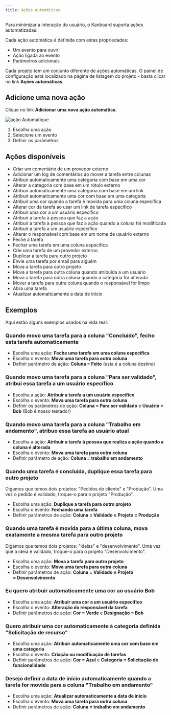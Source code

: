```yaml
---
title: Ações Automáticas
---
```


Para minimizar a interação do usuário, o Kanboard suporta ações
automatizadas.

Cada ação automática é definida com estas propriedades:

-   Um evento para ouvir
-   Ação ligada ao evento
-   Parâmetros adicionais

Cada projeto tem um conjunto diferente de ações automáticas. O painel de
configuração está localizado na página de listagem do projeto - basta
clicar no link **Ações automáticas**.

Adicione uma nova ação
----------------------

Clique no link **Adicionar uma nova ação automática**.

![ação Automatique](/images/v1/automatic-action-creation.png)

1.  Escolha uma ação
2.  Selecione um evento
3.  Definir os parâmetros

Ações disponíveis
-----------------

-   Criar um comentário de um provedor externo
-   Adicionar um log de comentários ao mover a tarefa entre colunas
-   Atribuir automaticamente uma categoria com base em uma cor
-   Alterar a categoria com base em um rótulo externo
-   Atribuir automaticamente uma categoria com base em um link
-   Atribuir automaticamente uma cor com base em uma categoria
-   Atribuir uma cor quando a tarefa é movida para uma coluna específica
-   Alterar cor da tarefa ao usar um link de tarefa específico
-   Atribuir uma cor a um usuário específico
-   Atribuir a tarefa à pessoa que faz a ação
-   Atribuir a tarefa à pessoa que faz a ação quando a coluna foi
    modificada
-   Atribuir a tarefa a um usuário específico
-   Alterar o responsável com base em um nome de usuário externo
-   Feche a tarefa
-   Fechar uma tarefa em uma coluna específica
-   Crie uma tarefa de um provedor externo
-   Duplicar a tarefa para outro projeto
-   Envie uma tarefa por email para alguém
-   Mova a tarefa para outro projeto
-   Mova a tarefa para outra coluna quando atribuída a um usuário
-   Mova a tarefa para outra coluna quando a categoria for alterada
-   Mover a tarefa para outra coluna quando o responsável for limpo
-   Abra uma tarefa
-   Atualizar automaticamente a data de início

Exemplos
--------

Aqui estão alguns exemplos usados ​​na vida real:

### Quando movo uma tarefa para a coluna "Concluído", fecho esta tarefa automaticamente

-   Escolha uma ação: **Feche uma tarefa em uma coluna específica**
-   Escolha o evento: **Mova uma tarefa para outra coluna**
-   Definir parâmetro de ação: **Coluna = Feito** (esta é a coluna
    destino)

### Quando movo uma tarefa para a coluna "Para ser validado", atribui essa tarefa a um usuário específico

-   Escolha a ação: **Atribuir a tarefa a um usuário específico**
-   Escolha o evento: **Mova uma tarefa para outra coluna**
-   Definir os parâmetros de ação: **Coluna = Para ser validado** e
    **Usuário = Bob** (Bob é nosso testador)

### Quando movo uma tarefa para a coluna "Trabalho em andamento", atribuo essa tarefa ao usuário atual

-   Escolha a ação: **Atribuir a tarefa à pessoa que realiza a ação
    quando a coluna é alterada**
-   Escolha o evento: **Mova uma tarefa para outra coluna**
-   Definir parâmetro de ação: **Coluna = trabalho em andamento**

### Quando uma tarefa é concluída, duplique essa tarefa para outro projeto

Digamos que temos dois projetos: "Pedidos do cliente" e "Produção".
Uma vez o pedido é validado, troque-o para o projeto "Produção".

-   Escolha uma ação: **Duplique a tarefa para outro projeto**
-   Escolha o evento: **Fechando uma tarefa**
-   Definir parâmetros de ação: **Coluna = Validado** e **Projeto =
    Produção**

### Quando uma tarefa é movida para a última coluna, mova exatamente a mesma tarefa para outro projeto

Digamos que temos dois projetos: "ideias" e "desenvolvimento". Uma
vez que a ideia é validado, troque-o para o projeto "Desenvolvimento".

-   Escolha uma ação: **Mova a tarefa para outro projeto**
-   Escolha o evento: **Mova uma tarefa para outra coluna**
-   Definir parâmetros de ação: **Coluna = Validado** e **Projeto
    = Desenvolvimento**

### Eu quero atribuir automaticamente uma cor ao usuário Bob

-   Escolha uma ação: **Atribuir uma cor a um usuário específico**
-   Escolha o evento: **Alteração do responsável da tarefa**
-   Definir parâmetros de ação: **Cor = Verde** e **Designação = Bob**

### Quero atribuir uma cor automaticamente à categoria definida "Solicitação de recurso"

-   Escolha uma ação: **Atribuir automaticamente uma cor com base em uma
    categoria**
-   Escolha o evento: **Criação ou modificação de tarefas**
-   Definir parâmetros de ação: **Cor = Azul** e **Categoria =
    Solicitação de funcionalidade**

### Desejo definir a data de início automaticamente quando a tarefa for movida para a coluna "Trabalho em andamento"

-   Escolha uma ação: **Atualizar automaticamente a data de início**
-   Escolha o evento: **Mova uma tarefa para outra coluna**
-   Definir parâmetros de ação: **Coluna = trabalho em andamento**
